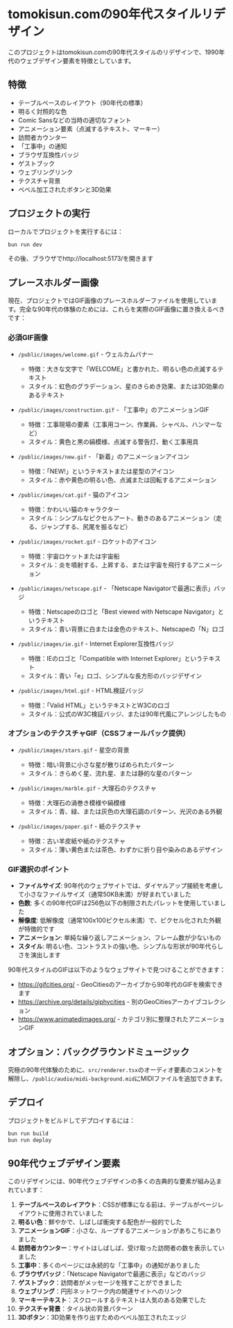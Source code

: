 # tomokisun.comの90年代スタイルリデザイン

このプロジェクトはtomokisun.comの90年代スタイルのリデザインで、1990年代のウェブデザイン要素を特徴としています。

## 特徴

- テーブルベースのレイアウト（90年代の標準）
- 明るく対照的な色
- Comic Sansなどの当時の適切なフォント
- アニメーション要素（点滅するテキスト、マーキー）
- 訪問者カウンター
- 「工事中」の通知
- ブラウザ互換性バッジ
- ゲストブック
- ウェブリングリンク
- テクスチャ背景
- ベベル加工されたボタンと3D効果

## プロジェクトの実行

ローカルでプロジェクトを実行するには：

```bash
bun run dev
```

その後、ブラウザでhttp://localhost:5173/を開きます

## プレースホルダー画像

現在、プロジェクトではGIF画像のプレースホルダーファイルを使用しています。完全な90年代の体験のためには、これらを実際のGIF画像に置き換えるべきです：

### 必須GIF画像

- `/public/images/welcome.gif` - ウェルカムバナー
  - 特徴：大きな文字で「WELCOME」と書かれた、明るい色の点滅するテキスト
  - スタイル：虹色のグラデーション、星のきらめき効果、または3D効果のあるテキスト
  
- `/public/images/construction.gif` - 「工事中」のアニメーションGIF
  - 特徴：工事現場の要素（工事用コーン、作業員、シャベル、ハンマーなど）
  - スタイル：黄色と黒の縞模様、点滅する警告灯、動く工事用具
  
- `/public/images/new.gif` - 「新着」のアニメーションアイコン
  - 特徴：「NEW!」というテキストまたは星型のアイコン
  - スタイル：赤や黄色の明るい色、点滅または回転するアニメーション
  
- `/public/images/cat.gif` - 猫のアイコン
  - 特徴：かわいい猫のキャラクター
  - スタイル：シンプルなピクセルアート、動きのあるアニメーション（走る、ジャンプする、尻尾を振るなど）
  
- `/public/images/rocket.gif` - ロケットのアイコン
  - 特徴：宇宙ロケットまたは宇宙船
  - スタイル：炎を噴射する、上昇する、または宇宙を飛行するアニメーション
  
- `/public/images/netscape.gif` - 「Netscape Navigatorで最適に表示」バッジ
  - 特徴：Netscapeのロゴと「Best viewed with Netscape Navigator」というテキスト
  - スタイル：青い背景に白または金色のテキスト、Netscapeの「N」ロゴ
  
- `/public/images/ie.gif` - Internet Explorer互換性バッジ
  - 特徴：IEのロゴと「Compatible with Internet Explorer」というテキスト
  - スタイル：青い「e」ロゴ、シンプルな長方形のバッジデザイン
  
- `/public/images/html.gif` - HTML検証バッジ
  - 特徴：「Valid HTML」というテキストとW3Cのロゴ
  - スタイル：公式のW3C検証バッジ、または90年代風にアレンジしたもの

### オプションのテクスチャGIF（CSSフォールバック提供）

- `/public/images/stars.gif` - 星空の背景
  - 特徴：暗い背景に小さな星が散りばめられたパターン
  - スタイル：きらめく星、流れ星、または静的な星のパターン
  
- `/public/images/marble.gif` - 大理石のテクスチャ
  - 特徴：大理石の渦巻き模様や縞模様
  - スタイル：青、緑、または灰色の大理石調のパターン、光沢のある外観
  
- `/public/images/paper.gif` - 紙のテクスチャ
  - 特徴：古い羊皮紙や紙のテクスチャ
  - スタイル：薄い黄色または茶色、わずかに折り目や染みのあるデザイン

### GIF選択のポイント

- **ファイルサイズ**: 90年代のウェブサイトでは、ダイヤルアップ接続を考慮して小さなファイルサイズ（通常50KB未満）が好まれていました
- **色数**: 多くの90年代GIFは256色以下の制限されたパレットを使用していました
- **解像度**: 低解像度（通常100x100ピクセル未満）で、ピクセル化された外観が特徴的です
- **アニメーション**: 単純な繰り返しアニメーション、フレーム数が少ないもの
- **スタイル**: 明るい色、コントラストの強い色、シンプルな形状が90年代らしさを演出します

90年代スタイルのGIFは以下のようなウェブサイトで見つけることができます：
- https://gifcities.org/ - GeoCitiesのアーカイブから90年代のGIFを検索できます
- https://archive.org/details/giphycities - 別のGeoCitiesアーカイブコレクション
- https://www.animatedimages.org/ - カテゴリ別に整理されたアニメーションGIF

## オプション：バックグラウンドミュージック

究極の90年代体験のために、`src/renderer.tsx`のオーディオ要素のコメントを解除し、`/public/audio/midi-background.mid`にMIDIファイルを追加できます。

## デプロイ

プロジェクトをビルドしてデプロイするには：

```bash
bun run build
bun run deploy
```

## 90年代ウェブデザイン要素

このリデザインには、90年代ウェブデザインの多くの古典的な要素が組み込まれています：

1. **テーブルベースのレイアウト**：CSSが標準になる前は、テーブルがページレイアウトに使用されていました
2. **明るい色**：鮮やかで、しばしば衝突する配色が一般的でした
3. **アニメーションGIF**：小さな、ループするアニメーションがあちこちにありました
4. **訪問者カウンター**：サイトはしばしば、受け取った訪問者の数を表示していました
5. **工事中**：多くのページには永続的な「工事中」の通知がありました
6. **ブラウザバッジ**：「Netscape Navigatorで最適に表示」などのバッジ
7. **ゲストブック**：訪問者がメッセージを残すことができました
8. **ウェブリング**：円形ネットワーク内の関連サイトへのリンク
9. **マーキーテキスト**：スクロールするテキストは人気のある効果でした
10. **テクスチャ背景**：タイル状の背景パターン
11. **3Dボタン**：3D効果を作り出すためのベベル加工されたエッジ
